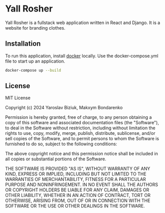 # Yall Rosher

Yall Rosher is a fullstack web application written in React and Django.
It is a website for branding clothes.

## Installation

To run this application, install [docker](https://www.docker.com/products/docker-desktop/) locally.
Use the docker-compose.yml file to start up an application.

```bash 
docker-compose up --build
```

## License

MIT License

Copyright (c) 2024 Yaroslav Biziuk, Makxym Bondarenko 

Permission is hereby granted, free of charge, to any person obtaining a copy
of this software and associated documentation files (the "Software"), to deal
in the Software without restriction, including without limitation the rights
to use, copy, modify, merge, publish, distribute, sublicense, and/or sell
copies of the Software, and to permit persons to whom the Software is
furnished to do so, subject to the following conditions:

The above copyright notice and this permission notice shall be included in all
copies or substantial portions of the Software.

THE SOFTWARE IS PROVIDED "AS IS", WITHOUT WARRANTY OF ANY KIND, EXPRESS OR
IMPLIED, INCLUDING BUT NOT LIMITED TO THE WARRANTIES OF MERCHANTABILITY,
FITNESS FOR A PARTICULAR PURPOSE AND NONINFRINGEMENT. IN NO EVENT SHALL THE
AUTHORS OR COPYRIGHT HOLDERS BE LIABLE FOR ANY CLAIM, DAMAGES OR OTHER
LIABILITY, WHETHER IN AN ACTION OF CONTRACT, TORT OR OTHERWISE, ARISING FROM,
OUT OF OR IN CONNECTION WITH THE SOFTWARE OR THE USE OR OTHER DEALINGS IN THE
SOFTWARE.
